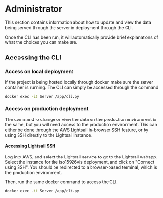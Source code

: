 # Administrator

This section contains information about how to update and view the data being served through the server in deployment through the CLI.

Once the CLI has been run, it will automatically provide brief explanations of what the choices you can make are.

## Accessing the CLI

### Access on local deployment

If the project is being hosted locally through docker, make sure the server container is running. The CLI can simply be accessed through the command

```bash
docker exec -it Server /app/cli.py
```

### Access on production deployment

The command to change or view the data on the production environment is the same, but you will need access to the production environment. This can either be done through the AWS Lightsail in-browser SSH feature, or by using SSH directly to the Lightsail instance.

#### Accessing Lightsail SSH

Log into AWS, and select the Lightsail service to go to the Lightsail webapp. Select the instance for the iso15926vis deployment, and click on "Connect using SSH". You should be redirected to a browser-based terminal, which is the production environment.

Then, run the same docker command to access the CLI.

```bash
docker exec -it Server /app/cli.py
```
